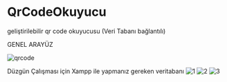 # QrCodeOkuyucu
geliştirilebilir qr code okuyucusu (Veri Tabanı bağlantılı)

GENEL ARAYÜZ

![qrcode](https://github.com/NurhatACAR/QrCodeOkuyucu/assets/108888773/cb45e2f8-f5f1-40b4-80c7-a68acfe91905)

Düzgün Çalışması için Xampp ile yapmanız gereken veritabanı
![1](https://github.com/NurhatACAR/QrCodeOkuyucu/assets/108888773/e6dce3ef-3c12-4a72-a9c2-2ef56475c4e6)
![2](https://github.com/NurhatACAR/QrCodeOkuyucu/assets/108888773/a5dfc0a9-98e7-4fcb-bae9-254333d3cf21)
![3](https://github.com/NurhatACAR/QrCodeOkuyucu/assets/108888773/748bda37-4936-4b0a-a9e3-18c432b3a3c8)
